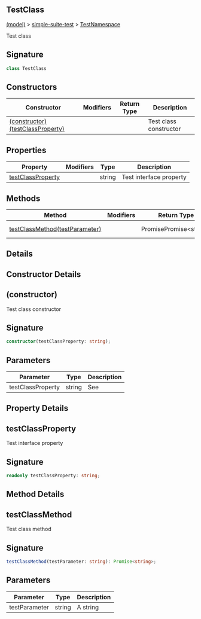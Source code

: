 
## TestClass

[(model)](docs/index) &gt; [simple-suite-test](docs/simple-suite-test) &gt; [TestNamespace](docs/simple-suite-test/testnamespace)

Test class

## Signature

```typescript
class TestClass 
```

## Constructors

|  Constructor | Modifiers | Return Type | Description |
|  --- | --- | --- | --- |
|  [(constructor)(testClassProperty)](docs/simple-suite-test/testnamespace/testclass#_constructor_-Constructor) |  |  | Test class constructor |

## Properties

|  Property | Modifiers | Type | Description |
|  --- | --- | --- | --- |
|  [testClassProperty](docs/simple-suite-test/testnamespace/testclass#testclassproperty-Property) |  | string | Test interface property |

## Methods

|  Method | Modifiers | Return Type | Description |
|  --- | --- | --- | --- |
|  [testClassMethod(testParameter)](docs/simple-suite-test/testnamespace/testclass#testclassmethod-Method) |  | PromisePromise&lt;string&gt; | Test class method |

## Details

## Constructor Details

## (constructor)

Test class constructor

## Signature

```typescript
constructor(testClassProperty: string);
```

## Parameters

|  Parameter | Type | Description |
|  --- | --- | --- |
|  testClassProperty | string | See  |

## Property Details

## testClassProperty

Test interface property

## Signature

```typescript
readonly testClassProperty: string;
```

## Method Details

## testClassMethod

Test class method

## Signature

```typescript
testClassMethod(testParameter: string): Promise<string>;
```

## Parameters

|  Parameter | Type | Description |
|  --- | --- | --- |
|  testParameter | string | A string |

